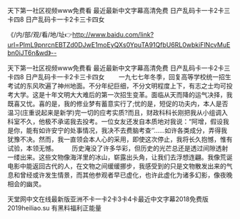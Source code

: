 天下第一社区视频www免费看
最近最新中文字幕高清免费
日产乱码卡一卡2卡三卡四8
日产乱码卡一卡2卡三卡四女


《/内/部/观/看/地/址👉http://www.baidu.com/link?url=PImL9pnrcnEBTZd0DJwE1moEyQXs0YpuTA91QfbU6RL0wbkiFlNcvMuEbn0iJT6n&wd》--

天下第一社区视频www免费看
最近最新中文字幕高清免费
日产乱码卡一卡2卡三卡四8
日产乱码卡一卡2卡三卡四女
　　一九七七年冬季，回复高等学校统一招生考试的东风吹遍了神州地面。不分年纪巨细，不分文明程度上下，有志之士均可投考大学。这是十年文明大大难后的第一次招生变革。面临从天而降的运气决择，我既喜又忧。喜的是，我的修业梦有蓄意实行了;忧的是，短促的功夫内，本人是否温习(庄重说起来是新学)完一切的应考实质?而且，财政科科长刚把我从小组调入科室不久，他极不承诺我去投考。一位女友还发自本质地对我说：“阿增，假设我是你，能有如许安宁的处事情况，我决不去费脑考查‘’……如许各类成分，弄得我犹豫不决。然而，我一直领会本人心的采用，即使这次停止，我将长久抱憾，惟有试验，本领无憾。
　　历史淹没了许多华彩，但历史的光芒总还是透过间隙透射一缕出来。这些文物像海洋里的冰山，崭露出头角，让我们去浮想连翩。我像荒诞电影中能返回古代的人，在文物之间缓缓挪步，我感受到的只是文物散发出来的气息和曾经或许发生情景，而其他参观者早已虚化，也许此虚化为诸多幻影，像夜晚相会的幽灵。





天堂网中文在线最新版亚洲不卡一卡2卡3卡4卡最近中文字幕2018免费版2019heiliao.su 有黑料福利正能量
